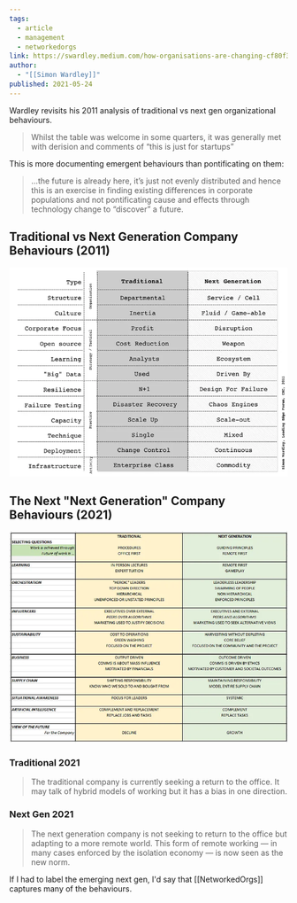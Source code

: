 ```yaml
---
tags:
  - article
  - management
  - networkedorgs
link: https://swardley.medium.com/how-organisations-are-changing-cf80f3e2300
author:
  - "[[Simon Wardley]]"
published: 2021-05-24
---
```

Wardley revisits his 2011 analysis of traditional vs next gen organizational behaviours.

> Whilst the table was welcome in some quarters, it was generally met with derision and comments of “this is just for startups”

This is more documenting emergent behaviours than pontificating on them:

> …the future is already here, it’s just not evenly distributed and hence this is an exercise in finding existing differences in corporate populations and not pontificating cause and effects through technology change to “discover” a future.
## Traditional vs Next Generation Company Behaviours (2011)

![Table of Traditional and Next Gen features](/assets/IMG_4772.webp)

## The Next "Next Generation" Company Behaviours (2021)

![](/assets/IMG_4773.webp)

### Traditional 2021

> The traditional company is currently seeking a return to the office. It may talk of hybrid models of working but it has a bias in one direction.
### Next Gen 2021

> The next generation company is not seeking to return to the office but adapting to a more remote world. This form of remote working — in many cases enforced by the isolation economy — is now seen as the new norm.

If I had to label the emerging next gen, I'd say that [[NetworkedOrgs]] captures many of the behaviours.